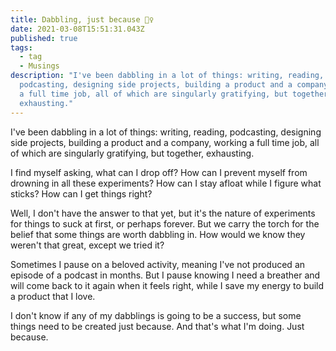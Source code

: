 ```yaml
---
title: Dabbling, just because 🤷‍♀️
date: 2021-03-08T15:51:31.043Z
published: true
tags:
  - tag
  - Musings
description: "I've been dabbling in a lot of things: writing, reading,
  podcasting, designing side projects, building a product and a company, working
  a full time job, all of which are singularly gratifying, but together,
  exhausting."
---
```

I've been dabbling in a lot of things: writing, reading, podcasting, designing side projects, building a product and a company, working a full time job, all of which are singularly gratifying, but together, exhausting.

I find myself asking, what can I drop off? How can I prevent myself from drowning in all these experiments? How can I stay afloat while I figure what sticks? How can I get things right?

Well, I don't have the answer to that yet, but it's the nature of experiments for things to suck at first, or perhaps forever. But we carry the torch for the belief that some things are worth dabbling in. How would we know they weren't that great, except we tried it?

Sometimes I pause on a beloved activity, meaning I've not produced an episode of a podcast in months. But I pause knowing I need a breather and will come back to it again when it feels right, while I save my energy to build a product that I love.

I don't know if any of my dabblings is going to be a success, but some things need to be created just because. And that's what I'm doing. Just because.